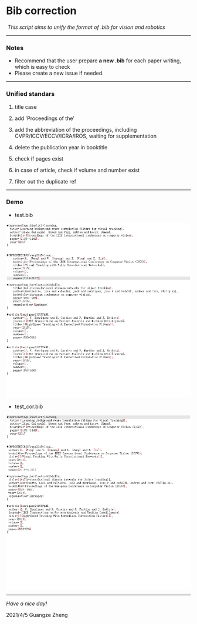 # Bib correction

​	*This script aims to unify the format of .bib for vision and robotics* 

------

### Notes

- Recommend that the user prepare **a new .bib** for each paper writing, which is easy to check
- Please create a new issue if needed.

------

### **Unified standars**

1. title case

2. add 'Proceedings of the'

3. add the abbreviation of the proceedings, including CVPR/ICCV/ECCV/ICRA/IROS, waiting for supplementation

4. delete the publication year in booktitle

5. check if pages exist

6. in case of article, check if volume and number exist

7. filter out the duplicate ref

------

### Demo

- test.bib

![image-20210405105648995](\imgs\image-20210405105648995.png)

- test_cor.bib

![image-20210405105710741](\imgs\image-20210405105710741.png)

------

*Have a nice day!*

2021/4/5 Guangze Zheng
